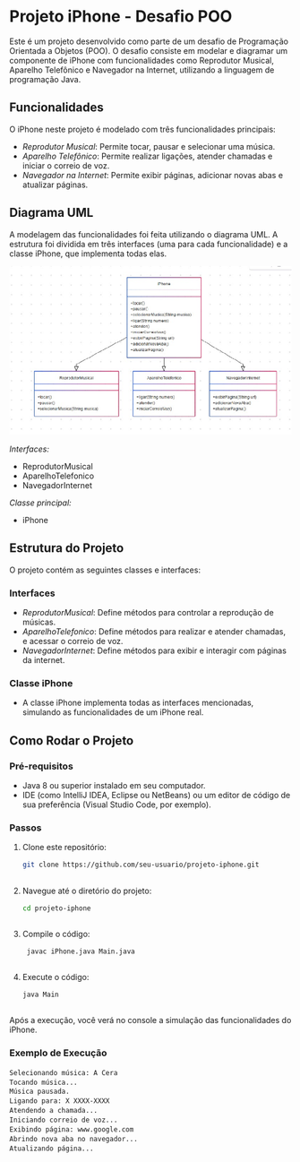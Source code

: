 # Projeto iPhone - Desafio POO

Este é um projeto desenvolvido como parte de um desafio de Programação Orientada a Objetos (POO). O desafio consiste em modelar e diagramar um componente de iPhone com funcionalidades como Reprodutor Musical, Aparelho Telefônico e Navegador na Internet, utilizando a linguagem de programação Java.

## Funcionalidades

O iPhone neste projeto é modelado com três funcionalidades principais:

- *Reprodutor Musical*: Permite tocar, pausar e selecionar uma música.
- *Aparelho Telefônico*: Permite realizar ligações, atender chamadas e iniciar o correio de voz.
- *Navegador na Internet*: Permite exibir páginas, adicionar novas abas e atualizar páginas.

## Diagrama UML

A modelagem das funcionalidades foi feita utilizando o diagrama UML. A estrutura foi dividida em três interfaces (uma para cada funcionalidade) e a classe iPhone, que implementa todas elas.

![UML Mermaid](https://github.com/DanniNascimento/dio_desafioPOO/blob/main/UML.jpeg)

*Interfaces:*
- ReprodutorMusical
- AparelhoTelefonico
- NavegadorInternet

*Classe principal:*
- iPhone

## Estrutura do Projeto

O projeto contém as seguintes classes e interfaces:

### Interfaces
- *ReprodutorMusical*: Define métodos para controlar a reprodução de músicas.
- *AparelhoTelefonico*: Define métodos para realizar e atender chamadas, e acessar o correio de voz.
- *NavegadorInternet*: Define métodos para exibir e interagir com páginas da internet.

### Classe iPhone
- A classe iPhone implementa todas as interfaces mencionadas, simulando as funcionalidades de um iPhone real.

## Como Rodar o Projeto

### Pré-requisitos

- Java 8 ou superior instalado em seu computador.
- IDE (como IntelliJ IDEA, Eclipse ou NetBeans) ou um editor de código de sua preferência (Visual Studio Code, por exemplo).

### Passos

1. Clone este repositório:
   ```bash
   git clone https://github.com/seu-usuario/projeto-iphone.git
  ##

2. Navegue até o diretório do projeto:
   ```bash
   cd projeto-iphone
  ##

3. Compile o código:
   ```bash
    javac iPhone.java Main.java
  ##

4. Execute o código:
   ```bash
   java Main
##
Após a execução, você verá no console a simulação das funcionalidades do iPhone.

### Exemplo de Execução

 ```bash
 Selecionando música: A Cera
Tocando música...
Música pausada.
Ligando para: X XXXX-XXXX
Atendendo a chamada...
Iniciando correio de voz...
Exibindo página: www.google.com
Abrindo nova aba no navegador...
Atualizando página...

   
